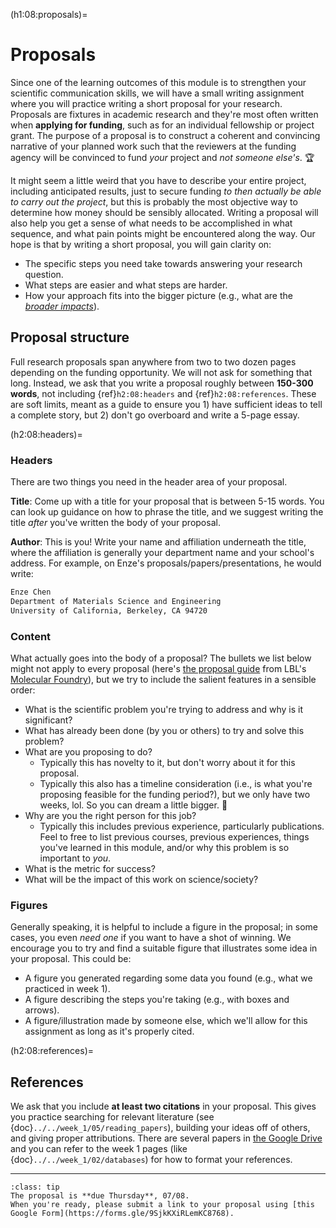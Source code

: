 (h1:08:proposals)=
# Proposals

Since one of the learning outcomes of this module is to strengthen your scientific communication skills, we will have a small writing assignment where you will practice writing a short proposal for your research.
Proposals are fixtures in academic research and they're most often written when **applying for funding**, such as for an individual fellowship or project grant.
The purpose of a proposal is to construct a coherent and convincing narrative of your planned work such that the reviewers at the funding agency will be convinced to fund _your_ project and _not someone else's_. 🏆

It might seem a little weird that you have to describe your entire project, including anticipated results, just to secure funding _to then actually be able to carry out the project_, but this is probably the most objective way to determine how money should be sensibly allocated.
Writing a proposal will also help you get a sense of what needs to be accomplished in what sequence, and what pain points might be encountered along the way.
Our hope is that by writing a short proposal, you will gain clarity on:

- The specific steps you need take towards answering your research question.
- What steps are easier and what steps are harder.
- How your approach fits into the bigger picture (e.g., what are the [_broader impacts_](https://www.nsf.gov/od/oia/special/broaderimpacts/)).



## Proposal structure

Full research proposals span anywhere from two to two dozen pages depending on the funding opportunity.
We will not ask for something that long.
Instead, we ask that you write a proposal roughly between **150-300 words**, not including {ref}`h2:08:headers` and {ref}`h2:08:references`.
These are soft limits, meant as a guide to ensure you 1) have sufficient ideas to tell a complete story, but 2) don't go overboard and write a 5-page essay.



(h2:08:headers)=
### Headers

There are two things you need in the header area of your proposal.

**Title**: Come up with a title for your proposal that is between 5-15 words.
You can look up guidance on how to phrase the title, and we suggest writing the title _after_ you've written the body of your proposal.

**Author**: This is you! 
Write your name and affiliation underneath the title, where the affiliation is generally your department name and your school's address.
For example, on Enze's proposals/papers/presentations, he would write:
```markdown
Enze Chen
Department of Materials Science and Engineering
University of California, Berkeley, CA 94720
```



### Content

What actually goes into the body of a proposal? 
The bullets we list below might not apply to every proposal (here's [the proposal guide](https://foundry.lbl.gov/user-program/proposal-guide/proposal-questions-and-evaluation-criteria/) from LBL's [Molecular Foundry](https://foundry.lbl.gov/)), but we try to include the salient features in a sensible order:
- What is the scientific problem you're trying to address and why is it significant?
- What has already been done (by you or others) to try and solve this problem?
- What are you proposing to do? 
    - Typically this has novelty to it, but don't worry about it for this proposal.
    - Typically this also has a timeline consideration (i.e., is what you're proposing feasible for the funding period?), but we only have two weeks, lol. So you can dream a little bigger. 🙂
- Why are you the right person for this job?
    - Typically this includes previous experience, particularly publications. 
    Feel to free to list previous courses, previous experiences, things you've learned in this module, and/or why this problem is so important to _you_.
- What is the metric for success?
- What will be the impact of this work on science/society?



### Figures

Generally speaking, it is helpful to include a figure in the proposal; in some cases, you even _need one_ if you want to have a shot of winning.
We encourage you to try and find a suitable figure that illustrates some idea in your proposal.
This could be:
- A figure you generated regarding some data you found (e.g., what we practiced in week 1).
- A figure describing the steps you're taking (e.g., with boxes and arrows).
- A figure/illustration made by someone else, which we'll allow for this assignment as long as it's properly cited.



(h2:08:references)=
## References

We ask that you include **at least two citations** in your proposal.
This gives you practice searching for relevant literature (see {doc}`../../week_1/05/reading_papers`), building your ideas off of others, and giving proper attributions.
There are several papers in [the Google Drive](https://drive.google.com/drive/folders/1FuZJyp1yWqoMXNs0_1s8LtSzPUwC5CpM?usp=sharing) and you can refer to the week 1 pages (like {doc}`../../week_1/02/databases`) for how to format your references.

-------- 

```{admonition} Submission deadline
:class: tip
The proposal is **due Thursday**, 07/08.
When you're ready, please submit a link to your proposal using [this Google Form](https://forms.gle/9SjkKXiRLemKC8768).
```

